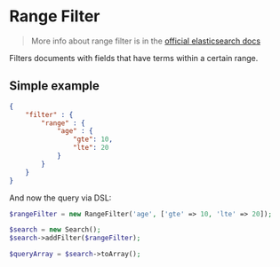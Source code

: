 # Range Filter

> More info about range filter is in the [official elasticsearch docs][1]

Filters documents with fields that have terms within a certain range.

## Simple example

```JSON
{
    "filter" : {
        "range" : {
            "age" : {
                "gte": 10,
                "lte": 20
            }
        }
    }
}
```

And now the query via DSL:

```php
$rangeFilter = new RangeFilter('age', ['gte' => 10, 'lte' => 20]);

$search = new Search();
$search->addFilter($rangeFilter);

$queryArray = $search->toArray();
```

[1]: https://www.elastic.co/guide/en/elasticsearch/reference/current/query-dsl-range-filter.html
